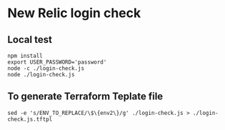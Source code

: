 # New Relic login check

## Local test

```commandline
npm install
export USER_PASSWORD='password'
node -c ./login-check.js
node ./login-check.js
```

## To generate Terraform Teplate file

```commandline
sed -e 's/ENV_TO_REPLACE/\$\{env2\}/g' ./login-check.js > ./login-check.js.tftpl
```
